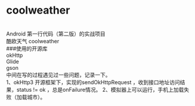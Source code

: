 # coolweather
<br>
Android 第一行代码（第二版）的实战项目
<br>
酷欧天气 coolweather
<br>
###使用的开源库
<br>
okHttp
<br>
Glide
<br>
gson
<br>
中间在写的过程遇见过一些问题，记录一下。
<br>
1、okHttp3 开源框架下，实现的sendOkHttpRequest ，收到接口地址访问结果，status != ok ，总是onFailure情况。
2、模拟器上可以运行，手机上加载失败（加载城市）。

